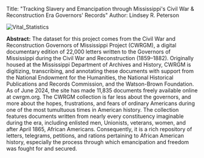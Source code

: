 Title: "Tracking Slavery and Emancipation through Mississippi's Civil War & Reconstruction Era Governors' Records"
Author: Lindsey R. Peterson

![Vital_Statistics](https://github.com/lindseypeterson/DigHumProject/assets/170369126/448f1d14-77ab-413a-9599-e8cdde48899d)

<b>Abstract:</b> The dataset for this project comes from the Civil War and Reconstruction Governors of Mississippi Project (CWRGM), a digital documentary edition of 22,000 letters written to the Governors of Mississippi during the Civil War and Reconstruction (1859–1882). Originally housed at the Mississippi Department of Archives and History, CWRGM is digitizing, transcribing, and annotating these documents with support from the National Endowment for the Humanities, the National Historical Publications and Records Commission, and the Watson-Brown Foundation. As of June 2024, the site has made 11,835 documents freely available online at cwrgm.org. The CWRGM collection is far less about the governors, and more about the hopes, frustrations, and fears of ordinary Americans during one of the most tumultuous times in American history. The collection features documents written from nearly every constituency imaginable during the era, including enlisted men, Unionists, veterans, women, and after April 1865, African Americans. Consequently, it is a rich repository of letters, telegrams, petitions, and rations pertaining to African American history, especially the process through which emancipation and freedom was fought for and secured.
